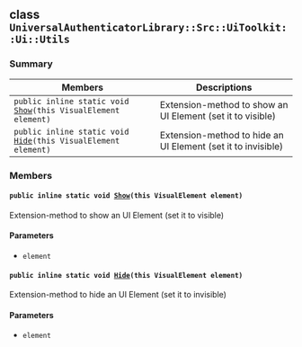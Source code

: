 ## class `UniversalAuthenticatorLibrary::Src::UiToolkit::Ui::Utils` 

### Summary

 Members                        | Descriptions                                
--------------------------------|---------------------------------------------
`public inline static void `[`Show`](#class_universal_authenticator_library_1_1_src_1_1_ui_toolkit_1_1_ui_1_1_utils_1a56f922d5da34114aba5c95b7597d801d)`(this VisualElement element)` | Extension-method to show an UI Element (set it to visible)
`public inline static void `[`Hide`](#class_universal_authenticator_library_1_1_src_1_1_ui_toolkit_1_1_ui_1_1_utils_1a3d44e5c438f763b51a6222fe3e66b23e)`(this VisualElement element)` | Extension-method to hide an UI Element (set it to invisible)

### Members

#### `public inline static void `[`Show`](#class_universal_authenticator_library_1_1_src_1_1_ui_toolkit_1_1_ui_1_1_utils_1a56f922d5da34114aba5c95b7597d801d)`(this VisualElement element)` 

Extension-method to show an UI Element (set it to visible)

#### Parameters
* `element`

#### `public inline static void `[`Hide`](#class_universal_authenticator_library_1_1_src_1_1_ui_toolkit_1_1_ui_1_1_utils_1a3d44e5c438f763b51a6222fe3e66b23e)`(this VisualElement element)` 

Extension-method to hide an UI Element (set it to invisible)

#### Parameters
* `element`

